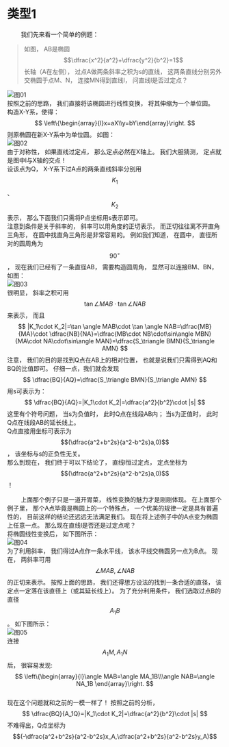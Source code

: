 # 类型1

&emsp;&emsp;
我们先来看一个简单的例题：
>如图，
AB是椭圆
$$\dfrac{x^2}{a^2}+\dfrac{y^2}{b^2}=1$$
长轴（A在左侧），
过点A做两条斜率之积为s的直线，
这两条直线分别另外交椭圆于点M、N，
连接MN得到直线l，
问直线l是否过定点？

![图01](/res/png/advanced/fixedpoint/type01/图01.png)  
按照之前的思路，
我们直接将该椭圆进行线性变换，
将其伸缩为一个单位圆。  
构造X-Y系，使得：
$$
\left\{\begin{array}{l}x=aX\\y=bY\end{array}\right.
$$
则原椭圆在新X-Y系中为单位圆。
如图：  
![图02](/res/png/advanced/fixedpoint/type01/图02.png)  
由于对称性，
如果直线过定点，
那么定点必然在X轴上。
我们大胆猜测，
定点就是图中l与X轴的交点！  
设该点为Q，
X-Y系下过A点的两条直线斜率分别用
$$K_1$$
、
$$K_2$$
表示，
那么下面我们只需将P点坐标用s表示即可。  
注意到条件是关于斜率的，
斜率可以用角度的正切表示，
而正切往往离不开直角三角形，
在圆中找直角三角形是非常容易的。
例如我们知道，
在圆中，
直径所对的圆周角为
$$90^\circ$$
，
现在我们已经有了一条直径AB，
需要构造圆周角，
显然可以连接BM、BN，
如图：  
![图03](/res/png/advanced/fixedpoint/type01/图03.png)  
很明显，
斜率之积可用
$$\tan \angle MAB\cdot \tan \angle NAB$$
来表示，
而且
$$
|K_1\cdot K_2|=\tan \angle MAB\cdot \tan \angle NAB=\dfrac{MB}{MA}\cdot \dfrac{NB}{NA}=\dfrac{MB\cdot NB\cdot\sin\angle MBN}{MA\cdot NA\cdot\sin\angle MAN}=\dfrac{S_\triangle BMN}{S_\triangle AMN}
$$
注意，
我们的目的是找到Q点在AB上的相对位置，
也就是说我们只需得到AQ和BQ的比值即可。
仔细一点，我们就会发现
$$
\dfrac{BQ}{AQ}=\dfrac{S_\triangle BMN}{S_\triangle AMN}
$$
用s可表示为：
$$
\dfrac{BQ}{AQ}=|K_1\cdot K_2|=\dfrac{a^2}{b^2}\cdot |s|
$$
这里有个符号问题，
当s为负值时，
此时Q点在线段AB内；
当s为正值时，
此时Q点在线段AB的延长线上。  
Q点直接用坐标可表示为
$$(\dfrac{a^2+b^2s}{a^2-b^2s}a,0)$$
，
该坐标与s的正负性无关。  
那么到现在，
我们终于可以下结论了，
直线l恒过定点，
定点坐标为
$$(\dfrac{a^2+b^2s}{a^2-b^2s}a,0)$$
！

&emsp;&emsp;
上面那个例子只是一道开胃菜，
线性变换的魅力才是刚刚体现。
在上面那个例子里，
那个A点毕竟是椭圆上的一个特殊点，
一个优美的规律一定是具有普遍性的，
目前这样的结论还远远无法满足我们。
现在将上述例子中的A点变为椭圆上任意一点。
那么现在直线l是否还是过定点呢？  
将椭圆线性变换后，
如下图所示：  
![图04](/res/png/advanced/fixedpoint/type01/图04.png)  
为了利用斜率，
我们得过A点作一条水平线，
该水平线交椭圆另一点为B点。
现在，
两斜率可用
$$\angle MAB,\angle NAB$$
的正切来表示。
按照上面的思路，
我们还得想方设法的找到一条合适的直径，
该定点一定落在该直径上（或其延长线上）。
为了充分利用条件，
我们选取过点B的直径
$$A_1B$$
。
如下图所示：  
![图05](/res/png/advanced/fixedpoint/type01/图05.png)  
连接
$$A_1M,A_1N$$
后，
很容易发现:  
$$
\left\{\begin{array}{l}\angle MAB=\angle MA_1B\\\angle NAB=\angle NA_1B
\end{array}\right.
$$  
现在这个问题就和之前的一模一样了！
按照之前的分析，
$$
\dfrac{BQ}{A_1Q}=|K_1\cdot K_2|=\dfrac{a^2}{b^2}\cdot |s|
$$
不难得出，Q点坐标为
$$(-\dfrac{a^2+b^2s}{a^2-b^2s}x_A,\dfrac{a^2+b^2s}{a^2-b^2s}y_A)$$